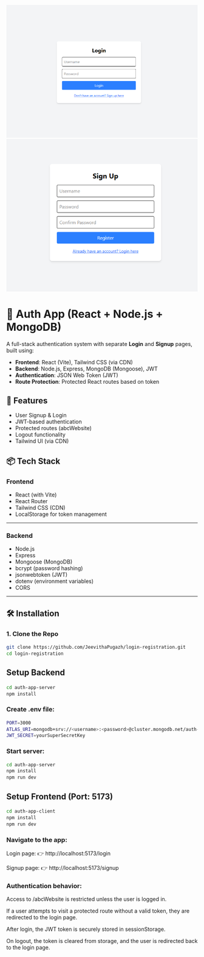 ![LoginPage ScreenShort](./src/LoginPage.png)
![SignUpPage ScreenShort](./src/SignUpPage.png)

# 🔐 Auth App (React + Node.js + MongoDB)

A full-stack authentication system with separate **Login** and **Signup** pages, built using:

- **Frontend**: React (Vite), Tailwind CSS (via CDN)
- **Backend**: Node.js, Express, MongoDB (Mongoose), JWT
- **Authentication**: JSON Web Token (JWT)
- **Route Protection**: Protected React routes based on token

## 🚀 Features

- User Signup & Login
- JWT-based authentication
- Protected routes (abcWebsite)
- Logout functionality
- Tailwind UI (via CDN)

## 📦 Tech Stack

### Frontend
- React (with Vite)
- React Router
- Tailwind CSS (CDN)
- LocalStorage for token management

---

### Backend
- Node.js
- Express
- Mongoose (MongoDB)
- bcrypt (password hashing)
- jsonwebtoken (JWT)
- dotenv (environment variables)
- CORS

---

## 🛠️ Installation

### 1. Clone the Repo

```bash
git clone https://github.com/JeevithaPugazh/login-registration.git
cd login-registration
```
## Setup Backend

```bash
cd auth-app-server
npm install
```

### Create .env file:

```bash
PORT=3000
ATLAS_URI=mongodb+srv://<username>:<password>@cluster.mongodb.net/auth-app
JWT_SECRET=yourSuperSecretKey
```
### Start server:
```bash
cd auth-app-server
npm install
npm run dev

```
## Setup Frontend (Port: 5173)
```bash
cd auth-app-client
npm install
npm run dev
```
### Navigate to the app:

Login page:
👉 http://localhost:5173/login

Signup page:
👉 http://localhost:5173/signup

### Authentication behavior:

Access to /abcWebsite is restricted unless the user is logged in.

If a user attempts to visit a protected route without a valid token, they are redirected to the login page.

After login, the JWT token is securely stored in sessionStorage.

On logout, the token is cleared from storage, and the user is redirected back to the login page.